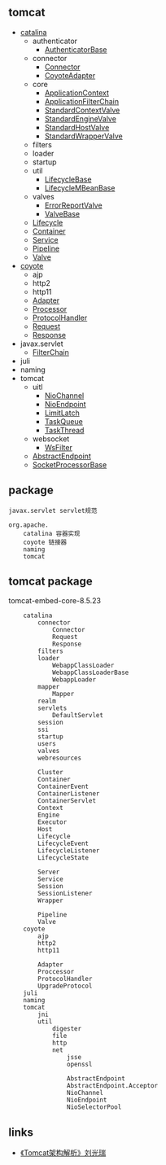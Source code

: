 ## tomcat
* [catalina](/20-framework/src/tomcat/catalina/README.md)
  * authenticator
    * [AuthenticatorBase](/20-framework/src/tomcat/catalina/authenticator/AuthenticatorBase.md)
  * connector
    * [Connector](/20-framework/src/tomcat/catalina/connector/Connector.md)
    * [CoyoteAdapter](/20-framework/src/tomcat/catalina/connector/CoyoteAdapter.md)
  * core
    * [ApplicationContext](/20-framework/src/tomcat/catalina/core/ApplicationContext.md)
    * [ApplicationFilterChain](/20-framework/src/tomcat/catalina/core/ApplicationFilterChain.md)
    * [StandardContextValve](/20-framework/src/tomcat/catalina/core/StandardContextValve.md)
    * [StandardEngineValve](/20-framework/src/tomcat/catalina/core/StandardEngineValve.md)
    * [StandardHostValve](/20-framework/src/tomcat/catalina/core/StandardHostValve.md)
    * [StandardWrapperValve](/20-framework/src/tomcat/catalina/core/StandardWrapperValve.md)
  * filters
  * loader
  * startup
  * util
    * [LifecycleBase](/20-framework/src/tomcat/catalina/util/LifecycleBase.md)
    * [LifecycleMBeanBase](/20-framework/src/tomcat/catalina/util/LifecycleMBeanBase.md)
  * valves
    * [ErrorReportValve](/20-framework/src/tomcat/catalina/valves/ErrorReportValve.md)
    * [ValveBase](/20-framework/src/tomcat/catalina/valves/ValveBase.md)
  * [Lifecycle](/20-framework/src/tomcat/catalina/Lifecycle.md)
  * [Container](/20-framework/src/tomcat/catalina/Container.md)
  * [Service](/20-framework/src/tomcat/catalina/Service.md)
  * [Pipeline](/20-framework/src/tomcat/catalina/Pipeline.md)
  * [Valve](/20-framework/src/tomcat/catalina/Valve.md)
* [coyote](/20-framework/src/tomcat/coyote/README.md)
  * ajp
  * http2
  * http11
  * [Adapter](/20-framework/src/tomcat/coyote/Adapter.md)
  * [Processor](/20-framework/src/tomcat/coyote/Processor.md)
  * [ProtocolHandler](/20-framework/src/tomcat/coyote/ProtocolHandler.md)
  * [Request](/20-framework/src/tomcat/coyote/Request.md)
  * [Response](/20-framework/src/tomcat/coyote/Response.md)
* javax.servlet
  * [FilterChain](/20-framework/src/tomcat/javax.servlet/FilterChain.md)
* juli
* naming
* tomcat
  * uitl
    * [NioChannel](/20-framework/src/tomcat/tomcat/util/net/NioChannel.md)
    * [NioEndpoint](/20-framework/src/tomcat/tomcat/util/net/NioEndpoint.md)
    * [LimitLatch](/20-framework/src/tomcat/tomcat/util/threads/LimitLatch.md)
    * [TaskQueue](/20-framework/src/tomcat/tomcat/util/threads/TaskQueue.md)
    * [TaskThread](/20-framework/src/tomcat/tomcat/util/threads/TaskThread.md)
  * websocket
    * [WsFilter](/20-framework/src/tomcat/tomcat/websocket/WsFilter.md)
  * [AbstractEndpoint](/20-framework/src/tomcat/tomcat/AbstractEndpoint.md)
  * [SocketProcessorBase](/20-framework/src/tomcat/tomcat/SocketProcessorBase.md)
  

## package
```
javax.servlet servlet规范

org.apache.
    catalina 容器实现
    coyote 链接器
    naming
    tomcat
```

## tomcat package

tomcat-embed-core-8.5.23

```
    catalina
        connector
            Connector
            Request
            Response
        filters
        loader
            WebappClassLoader
            WebappClassLoaderBase
            WebappLoader
        mapper
            Mapper
        realm
        servlets
            DefaultServlet
        session
        ssi
        startup
        users
        valves
        webresources
        
        Cluster
        Container
        ContainerEvent
        ContainerListener
        ContainerServlet    
        Context
        Engine
        Executor
        Host
        Lifecycle
        LifecycleEvent
        LifecycleListener
        LifecycleState
        
        Server
        Service
        Session
        SessionListener
        Wrapper
        
        Pipeline
        Valve
    coyote
        ajp
        http2
        http11
        
        Adapter
        Proccessor
        ProtocolHandler
        UpgradeProtocol
    juli
    naming
    tomcat
        jni
        util
            digester
            file
            http
            net
                jsse
                openssl
                
                AbstractEndpoint
                AbstractEndpoint.Acceptor
                NioChannel
                NioEndpoint
                NioSelectorPool
```

## links
* [《Tomcat架构解析》刘光瑞](/99-book/notes/21-server/Tomcat架构解析.md)